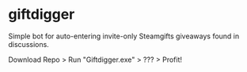 # giftdigger
Simple bot for auto-entering invite-only Steamgifts giveaways found in discussions.

Download Repo > Run "Giftdigger.exe" > ??? > Profit!
